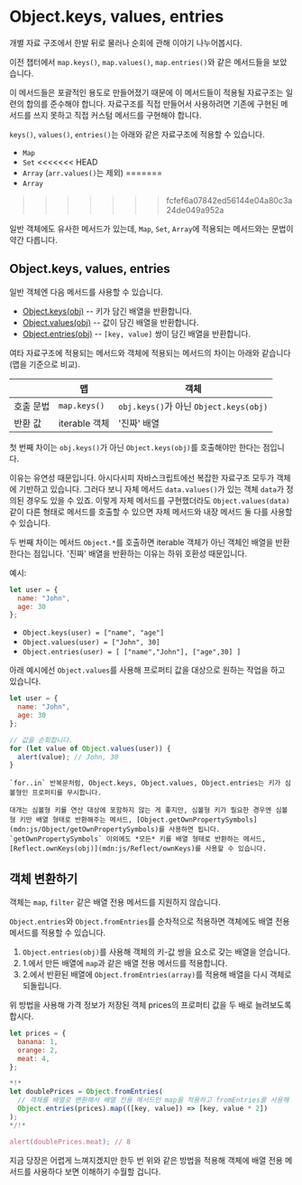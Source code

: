 
# Object.keys, values, entries

개별 자료 구조에서 한발 뒤로 물러나 순회에 관해 이야기 나누어봅시다.

이전 챕터에서 `map.keys()`, `map.values()`, `map.entries()`와 같은 메서드들을 보았습니다.

이 메서드들은 포괄적인 용도로 만들어졌기 때문에 이 메서드들이 적용될 자료구조는 일련의 합의를 준수해야 합니다. 자료구조를 직접 만들어서 사용하려면 기존에 구현된 메서드를 쓰지 못하고 직접 커스텀 메서드를 구현해야 합니다.

`keys()`, `values()`, `entries()`는 아래와 같은 자료구조에 적용할 수 있습니다.

- `Map`
- `Set`
<<<<<<< HEAD
- `Array` (`arr.values()`는 제외)
=======
- `Array`
>>>>>>> fcfef6a07842ed56144e04a80c3a24de049a952a

일반 객체에도 유사한 메서드가 있는데, `Map`, `Set`, `Array`에 적용되는 메서드와는 문법이 약간 다릅니다.

## Object.keys, values, entries

일반 객체엔 다음 메서드를 사용할 수 있습니다.

- [Object.keys(obj)](mdn:js/Object/keys) -- 키가 담긴 배열을 반환합니다.
- [Object.values(obj)](mdn:js/Object/values) -- 값이 담긴 배열을 반환합니다.
- [Object.entries(obj)](mdn:js/Object/entries) -- `[key, value]` 쌍이 담긴 배열을 반환합니다.

여타 자료구조에 적용되는 메서드와 객체에 적용되는 메서드의 차이는 아래와 같습니다(맵을 기준으로 비교). 

|             | 맵              | 객체       |
|-------------|------------------|--------------|
| 호출 문법    | `map.keys()`  | `obj.keys()`가 아닌 `Object.keys(obj)` |
| 반환 값      | iterable 객체      | '진짜' 배열                     |

첫 번째 차이는 `obj.keys()`가 아닌 `Object.keys(obj)`를 호출해야만 한다는 점입니다.

이유는 유연성 때문입니다. 아시다시피 자바스크립트에선 복잡한 자료구조 모두가 객체에 기반하고 있습니다. 그러다 보니 자체 메서드 `data.values()`가 있는 객체 `data`가 정의된 경우도 있을 수 있죠. 이렇게 자체 메서드를 구현했더라도 `Object.values(data)`같이 다른 형태로 메서드를 호출할 수 있으면 자체 메서드와 내장 메서드 둘 다를 사용할 수 있습니다. 

두 번째 차이는 메서드 `Object.*`를 호출하면 iterable 객체가 아닌 객체인 배열을 반환한다는 점입니다. '진짜' 배열을 반환하는 이유는 하위 호환성 때문입니다.

예시:

```js
let user = {
  name: "John",
  age: 30
};
```

- `Object.keys(user) = ["name", "age"]`
- `Object.values(user) = ["John", 30]`
- `Object.entries(user) = [ ["name","John"], ["age",30] ]`

아래 예시에선 `Object.values`를 사용해 프로퍼티 값을 대상으로 원하는 작업을 하고 있습니다.

```js run
let user = {
  name: "John",
  age: 30
};

// 값을 순회합니다.
for (let value of Object.values(user)) {
  alert(value); // John, 30
}
```

```warn header="Object.keys/values/entries는 심볼형 프로퍼티를 무시합니다."
`for..in` 반복문처럼, Object.keys, Object.values, Object.entries는 키가 심볼형인 프로퍼티를 무시합니다.

대개는 심볼형 키를 연산 대상에 포함하지 않는 게 좋지만, 심볼형 키가 필요한 경우엔 심볼형 키만 배열 형태로 반환해주는 메서드, [Object.getOwnPropertySymbols](mdn:js/Object/getOwnPropertySymbols)를 사용하면 됩니다. `getOwnPropertySymbols` 이외에도 *모든* 키를 배열 형태로 반환하는 메서드, [Reflect.ownKeys(obj)](mdn:js/Reflect/ownKeys)를 사용할 수 있습니다.
```


## 객체 변환하기

객체는 `map`, `filter` 같은 배열 전용 메서드를 지원하지 않습니다.

`Object.entries`와 `Object.fromEntries`를 순차적으로 적용하면 객체에도 배열 전용 메서드를 적용할 수 있습니다.

1. `Object.entries(obj)`를 사용해 객체의 키-값 쌍을 요소로 갖는 배열을 얻습니다.
2. 1.에서 만든 배열에 `map`과 같은 배열 전용 메서드를 적용합니다.
3. 2.에서 반환된 배열에 `Object.fromEntries(array)`를 적용해 배열을 다시 객체로 되돌립니다.

위 방법을 사용해 가격 정보가 저장된 객체 prices의 프로퍼티 값을 두 배로 늘려보도록 합시다. 

```js run
let prices = {
  banana: 1,
  orange: 2,
  meat: 4,
};

*!*
let doublePrices = Object.fromEntries(
  // 객체를 배열로 변환해서 배열 전용 메서드인 map을 적용하고 fromEntries를 사용해 배열을 다시 객체로 되돌립니다.
  Object.entries(prices).map(([key, value]) => [key, value * 2])
);
*/!*

alert(doublePrices.meat); // 8
```   

지금 당장은 어렵게 느껴지겠지만 한두 번 위와 같은 방법을 적용해 객체에 배열 전용 메서드를 사용하다 보면 이해하기 수월할 겁니다.